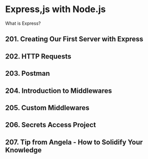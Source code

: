 # Express,js with Node.js

What is Express?

## 201. Creating Our First Server with Express
## 202. HTTP Requests
## 203. Postman
## 204. Introduction to Middlewares
## 205. Custom Middlewares
## 206. Secrets Access Project
## 207. Tip from Angela - How to Solidify Your Knowledge
